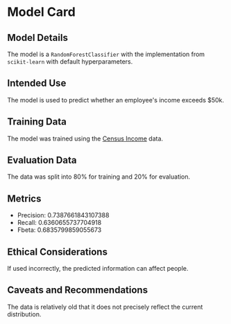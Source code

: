 # Model Card

## Model Details

The model is a `RandomForestClassifier` with the implementation from `scikit-learn` with default hyperparameters.

## Intended Use

The model is used to predict whether an employee's income exceeds $50k.

## Training Data

The model was trained using the [Census Income](https://archive.ics.uci.edu/dataset/20/census+income) data.

## Evaluation Data

The data was split into 80% for training and 20% for evaluation.

## Metrics

- Precision: 0.7387661843107388
- Recall: 0.6360655737704918
- Fbeta: 0.6835799859055673

## Ethical Considerations

If used incorrectly, the predicted information can affect people.

## Caveats and Recommendations

The data is relatively old that it does not precisely reflect the current distribution.
